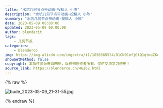 ```yaml
---
title: "水坑几何节点带动画-投稿人 小陈"
description: "水坑几何节点带动画-投稿人 小陈"
summary: "水坑几何节点带动画-投稿人 小陈"
date: 2023-05-09 00:00:00
updated: 2023-05-09 00:00:00
author: blenderit
tags: 
    - 几何节点
categories:
    - blenderco
img: https://img.alicdn.com/imgextra/i1/1856665554/O1CN01nfjGtQ1qtmaZKdpz3_!!1856665554.jpg
showGetMethod: false
copyright: 本插件资源来自网络，版权归原作者所有，仅供交流学习使用！
source_link: https://blenderco.cn/46262.html
---
```


{% raw %}
<p><img src="https://img.alicdn.com/imgextra/i1/1856665554/O1CN01nfjGtQ1qtmaZKdpz3_!!1856665554.jpg" alt="bude_2023-05-09_21-31-55.jpg"></p>
<div style="display: none">blenderco</div>
{% endraw %}